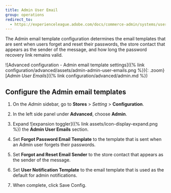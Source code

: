 ```yaml
---
title: Admin User Email
group: operations
redirect_to:
  - https://experienceleague.adobe.com/docs/commerce-admin/systems/user-accounts/permissions-users-all.html#forgotten-password-and-reset-emails
---
```


The Admin email template configuration determines the email templates that are sent when users forget and reset their passwords, the store contact that appears as the sender of the message, and how long the password recovery link remains valid.

![Advanced configuration - Admin email template settings]({% link configuration/advanced/assets/admin-admin-user-emails.png %}){: .zoom}
[_Admin User Emails_]({% link configuration/advanced/admin.md %})

## Configure the Admin email templates

1. On the _Admin_ sidebar, go to **Stores** > _Setting_ > **Configuration**.

1. In the left side panel under **Advanced**, choose **Admin**.

1. Expand ![expansion toggler]({% link assets/icon-display-expand.png %}) the **Admin User Emails** section.

1. Set **Forgot Password Email Template** to the template that is sent when an Admin user forgets their passwords.

1. Set **Forgot and Reset Email Sender** to the store contact that appears as the sender of the message.

1. Set **User Notification Template** to the email template that is used as the default for admin notifications.

1. When complete, click <span class="btn">Save Config</span>.
